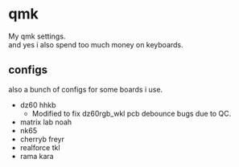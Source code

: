 # qmk
 My qmk settings.  
 and yes i also spend too much money on keyboards.  

## configs
also a bunch of configs for some boards i use.
- dz60 hhkb
  - Modified to fix dz60rgb_wkl pcb debounce bugs due to QC.  
- matrix lab noah 
- nk65
- cherryb freyr
- realforce tkl
- rama kara
